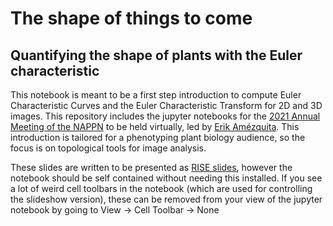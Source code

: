 # The shape of things to come

## Quantifying the shape of plants with the Euler characteristic

This notebook is meant to be a first step introduction to compute Euler Characteristic Curves and the Euler Characteristic Transform for 2D and 3D images.  This repository includes the jupyter notebooks for the [2021 Annual Meeting of the NAPPN](https://www.nappn2021.org/agenda) to be held virtually, led by [Erik Amézquita](http://egr.msu.edu/~amezqui3). This introduction is tailored for a phenotyping plant biology audience, so the focus is on topological tools for image analysis.

These slides are written to be presented as [RISE slides](https://rise.readthedocs.io/en/stable/index.html), however the notebook should be self contained without needing this installed. If you see a lot of weird cell toolbars in the notebook (which are used for controlling the slideshow version), these can be removed from your view of the jupyter notebook by going to View -> Cell Toolbar -> None
